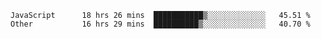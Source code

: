 
<!--
**xy406043/xy406043** is a ✨ _special_ ✨ repository because its `README.md` (this file) appears on your GitHub profile.

Here are some ideas to get you started:

- 🔭 I’m currently working on ...
- 🌱 I’m currently learning ...
- 👯 I’m looking to collaborate on ...
- 🤔 I’m looking for help with ...
- 💬 Ask me about ...
- 📫 How to reach me: ...
- 😄 Pronouns: ...
- ⚡ Fun fact: ...
-->

<!--START_SECTION:waka-->

```text
JavaScript      18 hrs 26 mins  ███████████▒░░░░░░░░░░░░░   45.51 %
Other           16 hrs 29 mins  ██████████▒░░░░░░░░░░░░░░   40.70 %
```

<!--END_SECTION:waka-->
